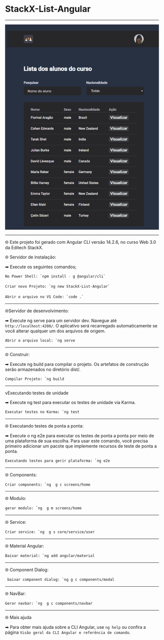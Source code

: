 # StackX-List-Angular

***

<div align="center">
<img  "width="100%" alt="Screen Shot 2022-07-21 at 22 39 08" src="https://github.com/MaiaraSanto/Student-StackX/blob/main/imagem.png">
 </div>
 
 ***

🌐 Este projeto foi gerado com Angular CLI versão 14.2.6, no curso Web 3.0 da Editech StackX.

🌐 Servidor de instalação:

➡ Execute os seguintes comandos;

```bash
No Power Shell: `npm install - g @angular/cli` 

Criar novo Projeto: `ng new StackX-List-Angular`

Abrir o arquivo no VS Code: `code .`
```
***
🌐Servidor de desenvolvimento:

➡ Execute ng serve para um servidor dev. Navegue até `http://localhost:4200/`. O aplicativo será recarregado automaticamente se você alterar qualquer um dos arquivos de origem.

```bash
Abrir o arquivo local: `ng serve
```
***
🌐 Construir:

➡ Execute ng build para compilar o projeto. Os artefatos de construção serão armazenados no diretório dist/.

```bash
Compilar Projeto: `ng build 
```
***
vExecutando testes de unidade

➡ Execute ng test para executar os testes de unidade via Karma.

```bash
Executar testes no Karma: `ng test
```
***
🌐 Executando testes de ponta a ponta:

➡ Execute o ng e2e para executar os testes de ponta a ponta por meio de uma plataforma de sua escolha. Para usar este comando, você precisa primeiro adicionar um pacote que implemente recursos de teste de ponta a ponta.

```bash
Executando testes para gerir plataforma: `ng e2e
```
***

🌐 Components:

```bash
Criar components: `ng  g c screens/home
```
***
🌐 Modulo:

```bash
gerar modulo: `ng  g m screens/home
```
***
🌐 Service:

```bash
Criar service: `ng  g s core/service/user
```
***
🌐 Material Angular:

```bash
Baixar material: `ng add angular/material
```
***
🌐 Component Dialog:

```bash
 baixar component dialog: `ng g c components/modal 
```
***
🌐 NavBar:

```bash
Gerar navbar: `ng  g c components/navbar
```
***
🌐 Mais ajuda

➡ Para obter mais ajuda sobre a CLI Angular, use `ng help` ou confira a página `Visão geral da CLI Angular e referência de comando`.
















